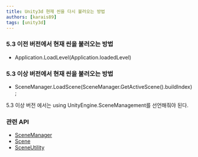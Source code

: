```yaml
---
title: Unity3d 현재 씬을 다시 불러오는 방법
authors: [karais89]
tags: [unity3d]
---
```


### 5.3 이전 버전에서 현재 씬을 불러오는 방법
- Application.LoadLevel(Application.loadedLevel)

### 5.3 이상 버전에서 현재 씬을 불러오는 방법
- SceneManager.LoadScene(SceneManager.GetActiveScene().buildIndex);

5.3 이상 버전 에서는 using UnityEngine.SceneManagement를 선언해줘야 된다.

### 관련 API

- [SceneManager](https://docs.unity3d.com/ScriptReference/SceneManagement.SceneManager.html)
- [Scene](https://docs.unity3d.com/ScriptReference/SceneManagement.Scene.html)
- [SceneUtility](https://docs.unity3d.com/ScriptReference/SceneManagement.SceneUtility.html)
